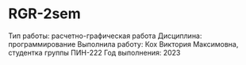 # RGR-2sem
Тип работы: расчетно-графическая работа
Дисциплина: программирование
Выполнила работу: Кох Виктория Максимовна, студентка группы ПИН-222
Год выполнения: 2023
